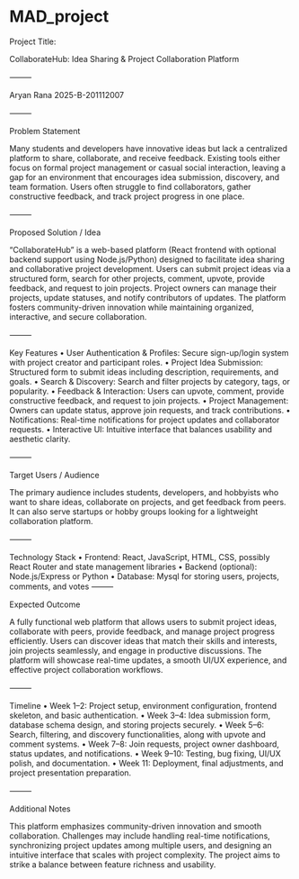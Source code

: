 # MAD_project
Project Title:

CollaborateHub: Idea Sharing & Project Collaboration Platform

⸻

Aryan Rana 2025-B-201112007

⸻

Problem Statement

Many students and developers have innovative ideas but lack a centralized platform to share, collaborate, and receive feedback. Existing tools either focus on formal project management or casual social interaction, leaving a gap for an environment that encourages idea submission, discovery, and team formation. Users often struggle to find collaborators, gather constructive feedback, and track project progress in one place.

⸻

Proposed Solution / Idea

“CollaborateHub” is a web-based platform (React frontend with optional backend support using Node.js/Python) designed to facilitate idea sharing and collaborative project development. Users can submit project ideas via a structured form, search for other projects, comment, upvote, provide feedback, and request to join projects. Project owners can manage their projects, update statuses, and notify contributors of updates. The platform fosters community-driven innovation while maintaining organized, interactive, and secure collaboration.

⸻

Key Features
	•	User Authentication & Profiles: Secure sign-up/login system with project creator and participant roles.
	•	Project Idea Submission: Structured form to submit ideas including description, requirements, and goals.
	•	Search & Discovery: Search and filter projects by category, tags, or popularity.
	•	Feedback & Interaction: Users can upvote, comment, provide constructive feedback, and request to join projects.
	•	Project Management: Owners can update status, approve join requests, and track contributions.
	•	Notifications: Real-time notifications for project updates and collaborator requests.
	•	Interactive UI: Intuitive interface that balances usability and aesthetic clarity.

⸻

Target Users / Audience

The primary audience includes students, developers, and hobbyists who want to share ideas, collaborate on projects, and get feedback from peers. It can also serve startups or hobby groups looking for a lightweight collaboration platform.

⸻

Technology Stack
	•	Frontend: React, JavaScript, HTML, CSS, possibly React Router and state management libraries
	•	Backend (optional): Node.js/Express or Python
	•	Database: Mysql for storing users, projects, comments, and votes
⸻

Expected Outcome

A fully functional web platform that allows users to submit project ideas, collaborate with peers, provide feedback, and manage project progress efficiently. Users can discover ideas that match their skills and interests, join projects seamlessly, and engage in productive discussions. The platform will showcase real-time updates, a smooth UI/UX experience, and effective project collaboration workflows.

⸻

Timeline
	•	Week 1–2: Project setup, environment configuration, frontend skeleton, and basic authentication.
	•	Week 3–4: Idea submission form, database schema design, and storing projects securely.
	•	Week 5–6: Search, filtering, and discovery functionalities, along with upvote and comment systems.
	•	Week 7–8: Join requests, project owner dashboard, status updates, and notifications.
	•	Week 9–10: Testing, bug fixing, UI/UX polish, and documentation.
	•	Week 11: Deployment, final adjustments, and project presentation preparation.

⸻

Additional Notes

This platform emphasizes community-driven innovation and smooth collaboration. Challenges may include handling real-time notifications, synchronizing project updates among multiple users, and designing an intuitive interface that scales with project complexity. The project aims to strike a balance between feature richness and usability.
